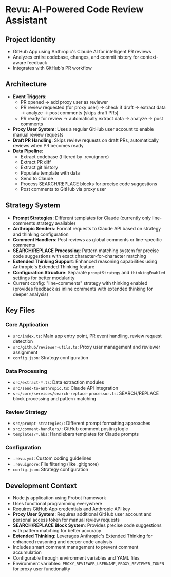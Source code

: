 # Revu: AI-Powered Code Review Assistant

## Project Identity

- GitHub App using Anthropic's Claude AI for intelligent PR reviews
- Analyzes entire codebase, changes, and commit history for context-aware feedback
- Integrates with GitHub's PR workflow

## Architecture

- **Event Triggers**:
  - PR opened → add proxy user as reviewer
  - PR review requested (for proxy user) → check if draft → extract data → analyze → post comments (skips draft PRs)
  - PR ready for review → automatically extract data → analyze → post comments
- **Proxy User System**: Uses a regular GitHub user account to enable manual review requests
- **Draft PR Handling**: Skips review requests on draft PRs, automatically reviews when PR becomes ready
- **Data Pipeline**:
  - Extract codebase (filtered by .revuignore)
  - Extract PR diff
  - Extract git history
  - Populate template with data
  - Send to Claude
  - Process SEARCH/REPLACE blocks for precise code suggestions
  - Post comments to GitHub via proxy user

## Strategy System

- **Prompt Strategies**: Different templates for Claude (currently only line-comments strategy available)
- **Anthropic Senders**: Format requests to Claude API based on strategy and thinking configuration
- **Comment Handlers**: Post reviews as global comments or line-specific comments
- **SEARCH/REPLACE Processing**: Pattern matching system for precise code suggestions with exact character-for-character matching
- **Extended Thinking Support**: Enhanced reasoning capabilities using Anthropic's Extended Thinking feature
- **Configuration Structure**: Separate `promptStrategy` and `thinkingEnabled` settings for better modularity
- Current config: "line-comments" strategy with thinking enabled (provides feedback as inline comments with extended thinking for deeper analysis)

## Key Files

### Core Application

- `src/index.ts`: Main app entry point, PR event handling, review request detection
- `src/github/reviewer-utils.ts`: Proxy user management and reviewer assignment
- `config.json`: Strategy configuration

### Data Processing

- `src/extract-*.ts`: Data extraction modules
- `src/send-to-anthropic.ts`: Claude API integration
- `src/core/services/search-replace-processor.ts`: SEARCH/REPLACE block processing and pattern matching

### Review Strategy

- `src/prompt-strategies/`: Different prompt formatting approaches
- `src/comment-handlers/`: GitHub comment posting logic
- `templates/*.hbs`: Handlebars templates for Claude prompts

### Configuration

- `.revu.yml`: Custom coding guidelines
- `.revuignore`: File filtering (like .gitignore)
- `config.json`: Strategy configuration

## Development Context

- Node.js application using Probot framework
- Uses functional programming everywhere
- Requires GitHub App credentials and Anthropic API key
- **Proxy User System**: Requires additional GitHub user account and personal access token for manual review requests
- **SEARCH/REPLACE Block System**: Provides precise code suggestions with pattern matching for better accuracy
- **Extended Thinking**: Leverages Anthropic's Extended Thinking for enhanced reasoning and deeper code analysis
- Includes smart comment management to prevent comment accumulation
- Configurable through environment variables and YAML files
- Environment variables: `PROXY_REVIEWER_USERNAME`, `PROXY_REVIEWER_TOKEN` for proxy user functionality
